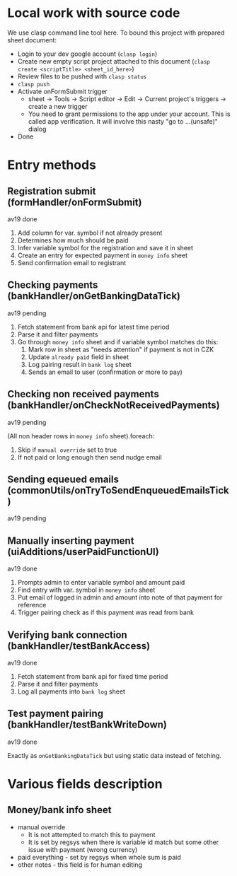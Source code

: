 # Local work with source code
We use clasp command line tool here. To bound this project with prepared sheet document:

* Login to your dev google account (`clasp login`)
* Create new empty script project attached to this document (`clasp create <scriptTitle> <sheet_id_here>`)
* Review files to be pushed with `clasp status`
* `clasp push`
* Activate onFormSubmit trigger
  * sheet -> Tools -> Script editor -> Edit -> Current project's triggers -> create a new trigger
  * You need to grant permissions to the app under your account. This is called app verification. It will involve this nasty "go to ...(unsafe)" dialog
* Done

# Entry methods

## Registration submit (formHandler/onFormSubmit)
av19 done
1. Add column for var. symbol if not already present
1. Determines how much should be paid
1. Infer variable symbol for the registration and save it in sheet
1. Create an entry for expected payment in `money info` sheet
1. Send confirmation email to registrant

## Checking payments (bankHandler/onGetBankingDataTick)
av19 pending
1. Fetch statement from bank api for latest time period
1. Parse it and filter payments
1. Go through `money info` sheet and if variable symbol matches do this:
   1. Mark row in sheet as "needs attention" if payment is not in CZK
   1. Update `already paid` field in sheet
   1. Log pairing result in `bank log` sheet
   1. Sends an email to user (confirmation or more to pay)

## Checking non received payments (bankHandler/onCheckNotReceivedPayments)
av19 pending

(All non header rows in `money info` sheet).foreach:
1. Skip if `manual override` set to true
1. If not paid or long enough then send nudge email

## Sending equeued emails (commonUtils/onTryToSendEnqueuedEmailsTick)
av19 pending

## Manually inserting payment (uiAdditions/userPaidFunctionUI)
av19 done
1. Prompts admin to enter variable symbol and amount paid
1. Find entry with var. symbol in `money info` sheet
1. Put email of logged in admin and amount into note of that payment for reference
1. Trigger pairing check as if this payment was read from bank

## Verifying bank connection (bankHandler/testBankAccess)
av19 done
1. Fetch statement from bank api for fixed time period
1. Parse it and filter payments
1. Log all payments into `bank log` sheet

## Test payment pairing (bankHandler/testBankWriteDown)
av19 done

Exactly as `onGetBankingDataTick` but using static data instead of fetching.

# Various fields description
## Money/bank info sheet
* manual override 
  * It is not attempted to match this to payment
  * It is set by regsys when there is variable id match but some other issue with payment (wrong currency)
* paid everything - set by regsys when whole sum is paid
* other notes - this field is for human editing
